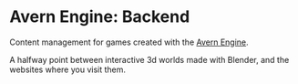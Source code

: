 # Avern Engine: Backend

Content management for games created with the [Avern Engine](https://github.com/nsmarino/avern-frontend).

A halfway point between interactive 3d worlds made with Blender, and the websites where you visit them.
